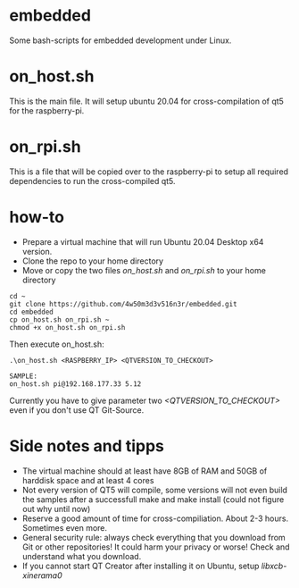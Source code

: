 # embedded
Some bash-scripts for embedded development under Linux.

# on_host.sh
This is the main file. It will setup ubuntu 20.04 for cross-compilation of qt5 for the raspberry-pi.

# on_rpi.sh
This is a file that will be copied over to the raspberry-pi to setup all required dependencies to run the cross-compiled qt5.

# how-to
- Prepare a virtual machine that will run Ubuntu 20.04 Desktop x64 version.
- Clone the repo to your home directory
- Move or copy the two files *on_host.sh* and *on_rpi.sh* to your home directory

```console
cd ~
git clone https://github.com/4w50m3d3v516n3r/embedded.git
cd embedded
cp on_host.sh on_rpi.sh ~
chmod +x on_host.sh on_rpi.sh
```
Then execute on_host.sh:
```console
.\on_host.sh <RASPBERRY_IP> <QTVERSION_TO_CHECKOUT>

SAMPLE:
on_host.sh pi@192.168.177.33 5.12
```
Currently you have to give parameter two *<QTVERSION_TO_CHECKOUT>* even if you don't use QT Git-Source.

# Side notes and tipps
- The virtual machine should at least have 8GB of RAM and 50GB of harddisk space and at least 4 cores
- Not every version of QT5 will compile, some versions will not even build the samples after a successfull make and make install (could not figure out why until now)
- Reserve a good amount of time for cross-compiliation. About 2-3 hours. Sometimes even more.
- General security rule: always check everything that you download from Git or other repositories! It could harm your privacy or worse! Check and understand what you download.
- If you cannot start QT Creator after installing it on Ubuntu, setup *libxcb-xinerama0*




